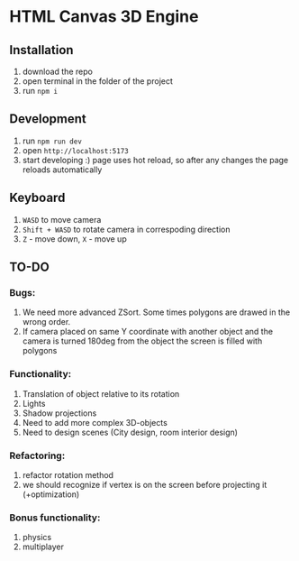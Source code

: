 # HTML Canvas 3D Engine

## Installation

1. download the repo
2. open terminal in the folder of the project
3. run `npm i`

## Development

1. run `npm run dev`
2. open `http://localhost:5173`
3. start developing :) page uses hot reload, so after any changes the page reloads automatically

## Keyboard

1. `WASD` to move camera
2. `Shift + WASD` to rotate camera in correspoding direction
3. `Z` - move down, `X` - move up

## TO-DO

### Bugs:

1. We need more advanced ZSort. Some times polygons are drawed in the wrong order.
2. If camera placed on same Y coordinate with another object and the camera is turned 180deg from the object the screen is filled with polygons

### Functionality:

1. Translation of object relative to its rotation
2. Lights
3. Shadow projections
4. Need to add more complex 3D-objects
5. Need to design scenes (City design, room interior design)

### Refactoring:

1. refactor rotation method
2. we should recognize if vertex is on the screen before projecting it (+optimization)

### Bonus functionality:

1. physics
2. multiplayer
